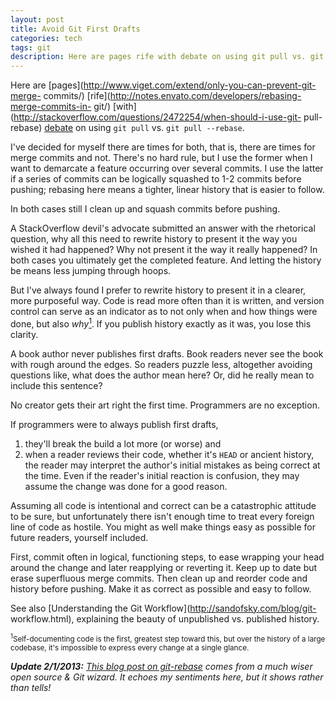 ```yaml
---
layout: post
title: Avoid Git First Drafts
categories: tech
tags: git
description: Here are pages rife with debate on using git pull vs. git pull --rebase. I’ve decided for myself there are times for both, that is, there are times for merge commits and not.
---
```

Here are [pages](http://www.viget.com/extend/only-you-can-prevent-git-merge-
commits/) [rife](http://notes.envato.com/developers/rebasing-merge-commits-in-
git/) [with](http://stackoverflow.com/questions/2472254/when-should-i-use-git-
pull-rebase) [debate](http://jasoncodes.com/posts/gup-git-rebase) on using `git
pull` vs. `git pull --rebase`.

I've decided for myself there are times for both, that is, there are times for
merge commits and not. There's no hard rule, but I use the former when I want to
demarcate a feature occurring over several commits. I use the latter if a series
of commits can be logically squashed to 1-2 commits before pushing; rebasing
here means a tighter, linear history that is easier to follow.

In both cases still I clean up and squash commits before pushing.

A StackOverflow devil's advocate submitted an answer with the rhetorical
question, why all this need to rewrite history to present it the way you wished
it had happened? Why not present it the way it really happened? In both cases
you ultimately get the completed feature. And letting the history be means less
jumping through hoops.

But I've always found I prefer to rewrite history to present it in a clearer,
more purposeful way. Code is read more often than it is written, and version
control can serve as an indicator as to not only when and how things were done,
but also *why*[<sup>1</sup>](#1). If you publish history exactly as it was, you
lose this clarity.

A book author never publishes first drafts. Book readers never see the book with
rough around the edges. So readers puzzle less, altogether avoiding questions like, what does
the author mean here? Or, did he really mean to include this sentence?

No creator gets their art right the first time. Programmers are no exception.

If programmers were to always publish first drafts,

1. they'll break the build a lot more (or worse) and
2. when a reader reviews their code, whether it's `HEAD` or ancient history, the
   reader may interpret the author's initial mistakes as being correct at the
   time. Even if the reader's initial reaction is confusion, they may assume the
   change was done for a good reason.

Assuming all code is intentional and correct can be a catastrophic attitude to
be sure, but unfortunately there isn't enough time to treat every foreign line
of code as hostile. You might as well make things easy as possible for future
readers, yourself included.

First, commit often in logical, functioning steps, to ease wrapping your head
around the change and later reapplying or reverting it. Keep up to date but
erase superfluous merge commits. Then clean up and reorder code and history
before pushing. Make it as correct as possible and easy to follow.

See also [Understanding the Git Workflow](http://sandofsky.com/blog/git-
workflow.html), explaining the beauty of unpublished vs. published history.

<small><sup id="1">1</sup>Self-documenting code is the first, greatest step
toward this, but over the history of a large codebase, it's impossible to
express every change at a single glance.</small>

_**Update 2/1/2013:** [This blog post on
git-rebase](http://blog.izs.me/post/37650663670/git-rebase) comes from a much
wiser open source & Git wizard. It echoes my sentiments here, but it shows
rather than tells!_
